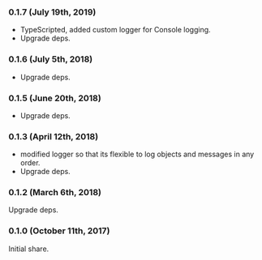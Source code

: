 ### 0.1.7 (July 19th, 2019)

- TypeScripted, added custom logger for Console logging.
- Upgrade deps.

### 0.1.6 (July 5th, 2018)

- Upgrade deps.

### 0.1.5 (June 20th, 2018)

- Upgrade deps.

### 0.1.3 (April 12th, 2018)

- modified logger so that its flexible to log objects and messages in any order.
- Upgrade deps.

### 0.1.2 (March 6th, 2018)

Upgrade deps.

### 0.1.0 (October 11th, 2017)

Initial share.
